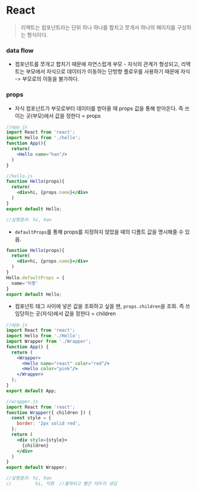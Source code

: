 # React 
> 리액트는 컴포넌트라는 단위 하나 하나를 합치고 쪼개서 하나의 페이지를 구성하는 형식이다. 

### data flow
- 컴포넌트를 쪼개고 합치기 때문에 자연스럽게 부모 - 자식의 관계가 형성되고, 리액트는 부모에서 자식으로 데이터가 이동하는 단방향 플로우를 사용하기 때문에 자식 -> 부모로의 이동을 불가하다. 

### props
- 자식 컴포넌트가 부모로부터 데이터를 받아올 때 props 값을 통해 받아온다. 즉 쓰이는 곳(부모)에서 값을 정한다 = props
```jsx
//app.js
import React from 'react';
import Hello from './hello';
function App(){
  return(
    <Hello name="han"/>
  )
}

//hello.js
function Hello(props){
  return(
    <div>hi, {props.name}</div>
  )
}
export default Hello;

//실행결과: hi, han
```
- `defaultProps`를 통해 props를 지정하지 않았을 때의 디폴트 값을 명시해줄 수 있음.
```jsx
function Hello(props){
  return(
    <div>hi, {props.name}</div>
  )
}
Hello.defaultProps = {
  name='익명'
}
export default Hello;
```
- 컴포넌트 태그 사이에 넣은 값을 조회하고 싶을 땐, `props.children`을 조회. 즉 쓰임당하는 곳(자식)에서 값을 정한다 = children
```jsx
//app.js
import React from 'react';
import Hello from './Hello';
import Wrapper from './Wrapper';
function App() {
  return (
    <Wrapper>
      <Hello name="react" color="red"/>
      <Hello color="pink"/>
    </Wrapper>
  );
}
export default App;

//wrapper.js
import React from 'react';
function Wrapper({ children }) {
  const style = {
    border: '2px solid red',
  };
  return (
    <div style={style}>
      {children}
    </div>
  )
}
export default Wrapper;

//실행결과: hi, han
//         hi, 익명  //출력되고 빨간 테두리 생김
```
